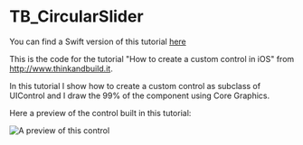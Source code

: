TB_CircularSlider
=================
You can find a Swift version of this tutorial
[here](http://www.thinkandbuild.it/building-a-custom-and-designabl-control-in-swift/)

This is the code for the tutorial "How to create a custom control in iOS" from http://www.thinkandbuild.it.

In this tutorial I show how to create a custom control as subclass of UIControl and I draw the 99% of the component using Core Graphics. 

Here a preview of the control built in this tutorial:

![A preview of this control](http://www.thinkandbuild.it/wp-content/uploads/2013/02/slider_preview_phone.png)
